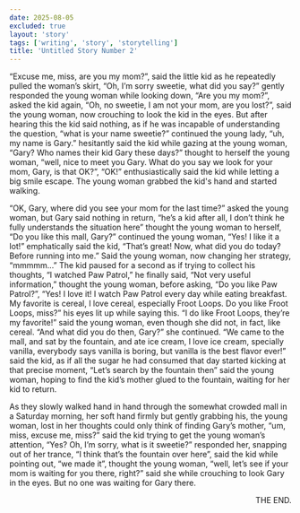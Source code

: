 ```yaml
---
date: 2025-08-05
excluded: true
layout: 'story'
tags: ['writing', 'story', 'storytelling']
title: 'Untitled Story Number 2'
---
```


“Excuse me, miss, are you my mom?”, said the little kid as he repeatedly pulled the woman’s skirt, “Oh, I’m sorry sweetie, what did you say?” gently responded the young woman while looking down, “Are you my mom?”, asked the kid again, “Oh, no sweetie, I am not your mom, are you lost?”, said the young woman, now crouching to look the kid in the eyes. But after hearing this the kid said nothing, as if he was incapable of understanding the question, “what is your name sweetie?” continued the young lady, “uh, my name is Gary.” hesitantly said the kid while gazing at the young woman, “Gary? Who names their kid Gary these days?” thought to herself the young woman, “well, nice to meet you Gary. What do you say we look for your mom, Gary, is that OK?”, “OK!” enthusiastically said the kid while letting a big smile escape. The young woman grabbed the kid's hand and started walking.

“OK, Gary, where did you see your mom for the last time?” asked the young woman, but Gary said nothing in return, “he’s a kid after all, I don’t think he fully understands the situation here” thought the young woman to herself, “Do you like this mall, Gary?” continued the young woman, “Yes! I like it a lot!” emphatically said the kid, “That’s great! Now, what did you do today? Before running into me.” Said the young woman, now changing her strategy, “mmmmm...” The kid paused for a second as if trying to collect his thoughts, “I watched Paw Patrol,” he finally said, “Not very useful information,” thought the young woman, before asking, “Do you like Paw Patrol?”, “Yes! I love it! I watch Paw Patrol every day while eating breakfast. My favorite is cereal, I love cereal, especially Froot Loops. Do you like Froot Loops, miss?” his eyes lit up while saying this. “I do like Froot Loops, they’re my favorite!” said the young woman, even though she did not, in fact, like cereal. “And what did you do then, Gary?” she continued. “We came to the mall, and sat by the fountain, and ate ice cream, I love ice cream, specially vanilla, everybody says vanilla is boring, but vanilla is the best flavor ever!” said the kid, as if all the sugar he had consumed that day started kicking at that precise moment, “Let’s search by the fountain then” said the young woman, hoping to find the kid’s mother glued to the fountain, waiting for her kid to return.

As they slowly walked hand in hand through the somewhat crowded mall in a Saturday morning, her soft hand firmly but gently grabbing his, the young woman, lost in her thoughts could only think of finding Gary’s mother, “um, miss, excuse me, miss?” said the kid trying to get the young woman’s attention, “Yes? Oh, I’m sorry, what is it sweetie?” responded her, snapping out of her trance, “I think that’s the fountain over here”, said the kid while pointing out, “we made it”, thought the young woman, “well, let’s see if your mom is waiting for you there, right?” said she while crouching to look Gary in the eyes. But no one was waiting for Gary there.

<p style="text-align:right">THE END.</p>
